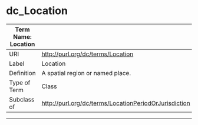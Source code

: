 # dc_Location

| Term Name: Location |                                                       |
|---------------------|-------------------------------------------------------|
| URI                 | http://purl.org/dc/terms/Location                     |
| Label               | Location                                              |
| Definition          | A spatial region or named place.                      |
| Type of Term        | Class                                                 |
| Subclass of         | http://purl.org/dc/terms/LocationPeriodOrJurisdiction |

---

